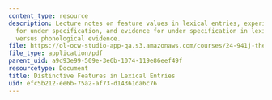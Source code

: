 ```yaml
---
content_type: resource
description: Lecture notes on feature values in lexical entries, experimental evidence
  for under specification, and evidence for under specification in lexical access
  versus phonological evidence.
file: https://ol-ocw-studio-app-qa.s3.amazonaws.com/courses/24-941j-the-lexicon-and-its-features-spring-2007/efc5b212ee6b75a2af73d14361da6c76_lec5ds_lexical.pdf
file_type: application/pdf
parent_uid: a9d93e99-509e-3e6b-1074-119e86eef49f
resourcetype: Document
title: Distinctive Features in Lexical Entries
uid: efc5b212-ee6b-75a2-af73-d14361da6c76
---
```

